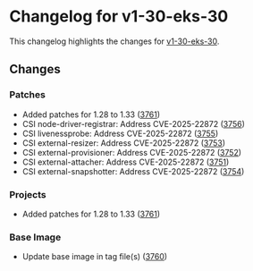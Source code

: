 # Changelog for v1-30-eks-30

This changelog highlights the changes for [v1-30-eks-30](https://github.com/aws/eks-distro/tree/v1-30-eks-30).

## Changes

### Patches
* Added patches for 1.28 to 1.33 ([3761](https://github.com/aws/eks-distro/pull/3761))
* CSI node-driver-registrar: Address CVE-2025-22872 ([3756](https://github.com/aws/eks-distro/pull/3756))
* CSI livenessprobe: Address CVE-2025-22872  ([3755](https://github.com/aws/eks-distro/pull/3755))
* CSI external-resizer: Address CVE-2025-22872 ([3753](https://github.com/aws/eks-distro/pull/3753))
* CSI external-provisioner: Address CVE-2025-22872 ([3752](https://github.com/aws/eks-distro/pull/3752))
* CSI external-attacher: Address CVE-2025-22872 ([3751](https://github.com/aws/eks-distro/pull/3751))
* CSI external-snapshotter: Address CVE-2025-22872 ([3754](https://github.com/aws/eks-distro/pull/3754))

### Projects
* Added patches for 1.28 to 1.33 ([3761](https://github.com/aws/eks-distro/pull/3761))

### Base Image
* Update base image in tag file(s) ([3760](https://github.com/aws/eks-distro/pull/3760))

